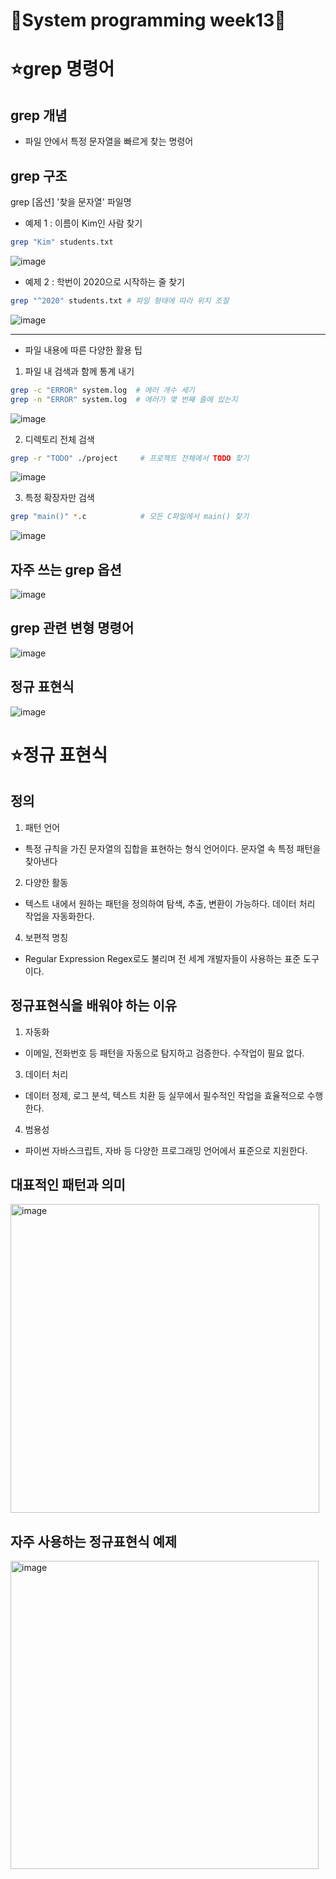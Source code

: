 # 🔅System programming week13🔅

# ⭐grep 명령어

## grep 개념
- 파일 안에서 특정 문자열을 빠르게 찾는 명령어

## grep 구조
grep [옵션] '찾을 문자열' 파일명

- 예제 1 : 이름이 Kim인 사람 찾기
```bash
grep "Kim" students.txt
```

![image](https://github.com/user-attachments/assets/bf720a52-db53-4ac5-a368-593b29d54e61)


- 예제 2 : 학번이 2020으로 시작하는 줄 찾기
```bash
grep "^2020" students.txt # 파일 형태에 따라 위치 조절
```

![image](https://github.com/user-attachments/assets/ee9464c9-de58-4963-b8c2-acda8bfbf07c)

---
+ 파일 내용에 따른 다양한 활용 팁
1. 파일 내 검색과 함께 통계 내기
```bash
grep -c "ERROR" system.log  # 에러 개수 세기
grep -n "ERROR" system.log  # 에러가 몇 번째 줄에 있는지
```
![image](https://github.com/user-attachments/assets/999beeae-e0a2-428d-b90b-2fbf5b93e362)


2. 디렉토리 전체 검색
```bash
grep -r "TODO" ./project     # 프로젝트 전체에서 TODO 찾기
```
![image](https://github.com/user-attachments/assets/14fb9b43-0c46-4f6b-ab80-e21bc4239283)

3. 특정 확장자만 검색
```bash
grep "main()" *.c            # 모든 C파일에서 main() 찾기
```
![image](https://github.com/user-attachments/assets/fa088447-4bc9-4d01-bce7-5d6460136f5a)

## 자주 쓰는 grep 옵션

![image](https://github.com/user-attachments/assets/4aa67ea9-0948-4aec-bc8f-8376eb498e59)

## grep 관련 변형 명령어

![image](https://github.com/user-attachments/assets/9a6e5523-b641-4575-9ddb-3605729ee945)

## 정규 표현식

![image](https://github.com/user-attachments/assets/295b0461-ccb7-42ac-9d85-7f0ee09b1d90)
 
# ⭐정규 표현식

## 정의
1. 패턴 언어
  - 특정 규칙을 가진 문자열의 집합을 표현하는 형식 언어이다. 문자열 속 특정 패턴을 찾아낸다
2. 다양한 활동
  - 텍스트 내에서 원하는 패턴을 정의하여 탐색, 추출, 변환이 가능하다. 데이터 처리 작업을 자동화한다.
4. 보편적 명칭
  - Regular Expression Regex로도 불리며 전 세계 개발자들이 사용하는 표준 도구이다.

## 정규표현식을 배워야 하는 이유
1. 자동화
  - 이메일, 전화번호 등 패턴을 자동으로 탐지하고 검증한다. 수작업이 필요 없다.
3. 데이터 처리
  - 데이터 정제, 로그 분석, 텍스트 치환 등 실무에서 필수적인 작업을 효율적으로 수행한다.
4. 범용성
  - 파이썬 자바스크립트, 자바 등 다양한 프로그래밍 언어에서 표준으로 지원한다.

## 대표적인 패턴과 의미

<img width="494" alt="image" src="https://github.com/user-attachments/assets/05338b5d-2a3d-4f99-885c-c4ed38d278fa" />

## 자주 사용하는 정규표현식 예제

<img width="493" alt="image" src="https://github.com/user-attachments/assets/7bd7398c-58fd-4166-9f65-81aeb2da7f4b" />
